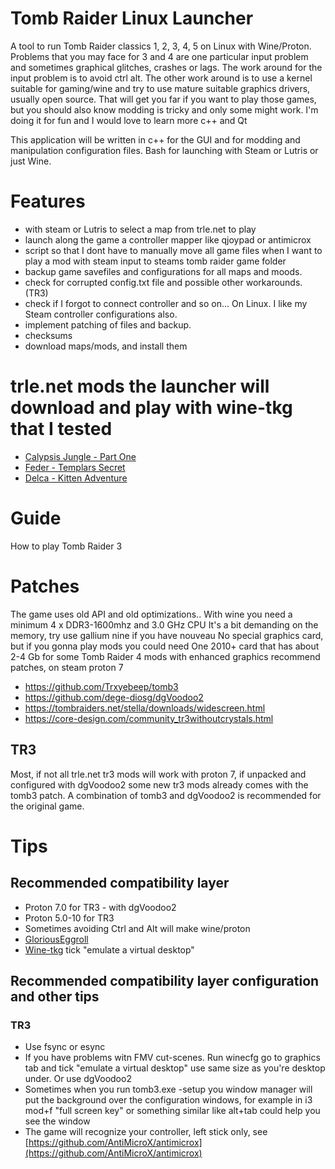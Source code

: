 # Tomb Raider Linux Launcher
A tool to run Tomb Raider classics 1, 2, 3, 4, 5 on Linux with Wine/Proton. Problems that you may face for 3 and 4 are one particular input problem and sometimes graphical glitches, crashes or lags. The work around for the input problem is to avoid ctrl alt. The other work around is to use a kernel suitable for gaming/wine and try to use mature suitable graphics drivers, usually open source. That will get you far if you want to play those games, but you should also know modding is tricky and only some might work. I'm doing it for fun and I would love to learn more c++ and Qt

This application will be written in c++ for the GUI and for modding and manipulation configuration files. Bash for launching with Steam or Lutris or just Wine.

# Features
* with steam or Lutris to select a map from trle.net to play
* launch along the game a controller mapper like qjoypad or antimicrox
* script so that I dont have to manually move all game files when I want to play a mod with steam input to steams tomb raider game folder
* backup game savefiles and configurations for all maps and moods.
* check for corrupted config.txt file and possible other workarounds. (TR3)
* check if I forgot to connect controller and so on... On Linux. I like my Steam controller configurations also.
* implement patching of files and backup.
* checksums
* download maps/mods, and install them

# trle.net mods the launcher will download and play with wine-tkg that I tested
* [Calypsis Jungle - Part One](https://www.trle.net/sc/levelfeatures.php?lid=3500)
* [Feder - Templars Secret](https://www.trle.net/sc/levelfeatures.php?lid=3082)
* [Delca - Kitten Adventure](https://www.trle.net/sc/levelfeatures.php?lid=3379)

# Guide

How to play Tomb Raider 3

# Patches
The game uses old API and old optimizations..
With wine you need a minimum
4 x DDR3-1600mhz and 3.0 GHz CPU
It's a bit demanding on the memory, try use gallium nine if you have nouveau
No special graphics card, but if you gonna play mods you could need
One 2010+ card that has about 2-4 Gb for some Tomb Raider 4 mods with enhanced graphics
recommend patches, on steam proton 7
* https://github.com/Trxyebeep/tomb3
* https://github.com/dege-diosg/dgVoodoo2
* https://tombraiders.net/stella/downloads/widescreen.html
* https://core-design.com/community_tr3withoutcrystals.html

## TR3
Most, if not all trle.net tr3 mods will work with proton 7, if unpacked and configured with dgVoodoo2
some new tr3 mods already comes with the tomb3 patch. A combination of tomb3 and dgVoodoo2 is recommended for the original game.

# Tips
## Recommended compatibility layer
* Proton 7.0 for TR3 - with dgVoodoo2
* Proton 5.0-10 for TR3
* Sometimes avoiding Ctrl and Alt will make wine/proton
* [GloriousEggroll](https://github.com/GloriousEggroll/proton-ge-custom/releases/tag/6.21-GE-2)
* [Wine-tkg](https://github.com/Frogging-Family/wine-tkg-git/releases/tag/7.6.r12.g51472395) tick "emulate a virtual desktop"

## Recommended compatibility layer configuration and other tips
### TR3
* Use fsync or esync
* If you have problems witn FMV cut-scenes. Run winecfg go to graphics tab and tick "emulate a virtual desktop" use same size as you're desktop under. Or use dgVoodoo2
* Sometimes when you run tomb3.exe -setup you window manager will put the background over the configuration windows, for example in i3 mod+f "full screen key" or something similar like alt+tab could help you see the window
* The game will recognize your controller, left stick only, see [https://github.com/AntiMicroX/antimicrox](https://github.com/AntiMicroX/antimicrox)

